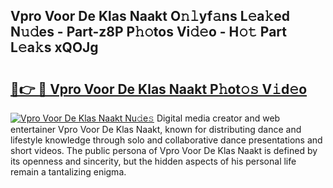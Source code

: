 ## Vpro Voor De Klas Naakt O𝚗𝚕yf𝚊ns L𝚎a𝚔ed N𝚞𝚍es - Part-z8P P𝚑𝚘tos Vi𝚍𝚎o - H𝚘𝚝 Part L𝚎a𝚔s xQOJg

# <h2><a href="http://kf10s4.oniu.top/?m=Vpro+Voor+De+Klas+Naakt">🔗👉 🔴 Vpro Voor De Klas Naakt P𝚑ot𝚘𝚜 V𝚒d𝚎o</a></h2>

[![Vpro Voor De Klas Naakt Nu𝚍e𝚜](https://i.imgur.com/0qMVB7G.gif)](http://kf10s4.oniu.top/?m=Vpro+Voor+De+Klas+Naakt)
Digital media creator and web entertainer Vpro Voor De Klas Naakt, known for distributing dance and lifestyle knowledge through solo and collaborative dance presentations and short videos. The public persona of Vpro Voor De Klas Naakt is defined by its openness and sincerity, but the hidden aspects of his personal life remain a tantalizing enigma.  
